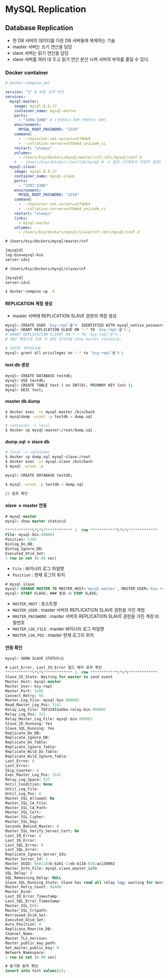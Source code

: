 # MySQL Replication

## Database Replication

- 한 DB 서버의 데이터를 다른 DB 서버들에 복제하는 기술
- master 서버는 쓰기 연산을 담당
- slave 서버는 읽기 연산을 담당
- slave 서버를 여러 대 두고 읽기 연산 분산 시켜 서버의 부하를 줄일 수 있다.

### Docker container

```yml
# docker-compose.yml

version: "3" # 파일 규격 버전
services: 
  mysql-master: 
    image: mysql:8.0.17 
    container_name: mysql-master 
    ports:
      - "3306:3306" # (컨테이너 외부:컨테이너 내부)
    environment:
      MYSQL_ROOT_PASSWORD: "1234"
    command:
      - --character-set-server=utf8mb4
      - --collation-server=utf8mb4_unicode_ci
    restart: "always"
    volumes:
      - /Users/ksy/dockers/mysql/master/cnf:/etc/mysql/conf.d
    #  - /Users/ksy/datadir:/var/lib/mysql # -v 옵션 (다렉토리 마운트 설정)
  mysql-slave:
    image: mysql:8.0.17
    container_name: mysql-slave
    ports:
      - "3307:3306"
    environment:
      MYSQL_ROOT_PASSWORD: "1234"
    command:
      - --character-set-server=utf8mb4
      - --collation-server=utf8mb4_unicode_ci
    restart: "always"
    links:
      - mysql-master
    volumes:
      - /Users/ksy/dockers/mysql/slave/cnf:/etc/mysql/conf.d
```

```txt
# /Users/ksy/dockers/mysql/master/cnf

[mysqld]
log-bin=mysql-bin
server-id=1

# /Users/ksy/dockers/mysql/slave/cnf

[mysqld]
server-id=2
```

```bash
$ docker-compose up -d
```

#### REPLICATION 계정 생성

- master 서버에 REPLICATION SLAVE 권한의 계정 생성

```bash
mysql> CREATE USER 'ksy-repl'@'%' IDENTIFIED WITH mysql_native_password BY '1234';
mysql> GRANT REPLICATION SLAVE ON *.* TO 'ksy-repl'@'%';
# GRANT REPLICATION CLIENT ON *.* TO 'ksy-repl'@'%';
# 해당 계정으로 조회 시 권한 있어야됨 show master status\G;

# 모든IP 외부접속용
mysql> grant all privileges on *.* to 'ksy-repl'@'%';
```

#### test db 생성

```bash
mysql> CREATE DATABASE testdb;
mysql> USE testdb;
mysql> CREATE TABLE test ( no INT(8), PRIMARY KEY (no) );
mysql> DESC test;
```

#### master db dump

```bash
$ docker exec -it mysql-master /bin/bash
$ mysqldump -uroot -p testdb > dump.sql

# container -> local
$ docker cp mysql-master:/root/dump.sql .
```

#### dump.sql -> slave db

```bash
# local -> container
$ docker cp dump.sql mysql-slave:/root
$ docker exec -it mysql-slave /bin/bash
$ mysql -uroot -p

mysql> CREATE DATABASE testdb;

$ mysql -uroot -p testdb < dump.sql

// 덤프 확인
```

#### slave -> master 연동

```sql
# mysql-master
mysql> show master status\G

************\*\*\************* 1. row ************\*\*\*************
File: mysql-bin.000003
Position: 1382
Binlog_Do_DB:
Binlog_Ignore_DB:
Executed_Gtid_Set:
1 row in set (0.00 sec)
```

- `File` : 바이너리 로그 파일명
- `Position` : 현재 로그의 위치

```sql
# mysql-slave
mysql> CHANGE MASTER TO MASTER_HOST='mysql-master', MASTER_USER='ksy-repl', MASTER_PASSWORD='1234', MASTER_LOG_FILE='mysql-bin.000003', MASTER_LOG_POS=3141;
mysql> START SLAVE; ### 종료 시 STOP SLAVE;
```

- `MASTER_HOST` : 호스트명
- `MASTER_USER` : master 서버의 REPLICATION SLAVE 권한을 가진 계정
- `MASTER_PASSWORD` : master 서버의 REPLICATION SLAVE 권한을 가진 계정 비밀번호
- `MASTER_LOG_FILE` : master 바이너리 로그 파일명
- `MASTER_LOG_POS` : master 현재 로그의 위치

#### 연동 확인

```sql
mysql> SHOW SLAVE STATUS\G

# Last_Error, Last_IO_Error 필드 에러 유무 확인
************\*\*\************* 1. row ************\*\*\*************
Slave_IO_State: Waiting for master to send event
Master_Host: mysql-master
Master_User: ksy-repl
Master_Port: 3306
Connect_Retry: 60
Master_Log_File: mysql-bin.000003
Read_Master_Log_Pos: 3141
Relay_Log_File: f8733451ebba-relay-bin.000002
Relay_Log_Pos: 322
Relay_Master_Log_File: mysql-bin.000003
Slave_IO_Running: Yes
Slave_SQL_Running: Yes
Replicate_Do_DB:
Replicate_Ignore_DB:
Replicate_Do_Table:
Replicate_Ignore_Table:
Replicate_Wild_Do_Table:
Replicate_Wild_Ignore_Table:
Last_Errno: 0
Last_Error:
Skip_Counter: 0
Exec_Master_Log_Pos: 3141
Relay_Log_Space: 537
Until_Condition: None
Until_Log_File:
Until_Log_Pos: 0
Master_SSL_Allowed: No
Master_SSL_CA_File:
Master_SSL_CA_Path:
Master_SSL_Cert:
Master_SSL_Cipher:
Master_SSL_Key:
Seconds_Behind_Master: 0
Master_SSL_Verify_Server_Cert: No
Last_IO_Errno: 0
Last_IO_Error:
Last_SQL_Errno: 0
Last_SQL_Error:
Replicate_Ignore_Server_Ids:
Master_Server_Id: 1
Master_UUID: 8e01189b-b261-11eb-b118-0242ac130002
Master_Info_File: mysql.slave_master_info
SQL_Delay: 0
SQL_Remaining_Delay: NULL
Slave_SQL_Running_State: Slave has read all relay log; waiting for more updates
Master_Retry_Count: 86400
Master_Bind:
Last_IO_Error_Timestamp:
Last_SQL_Error_Timestamp:
Master_SSL_Crl:
Master_SSL_Crlpath:
Retrieved_Gtid_Set:
Executed_Gtid_Set:
Auto_Position: 0
Replicate_Rewrite_DB:
Channel_Name:
Master_TLS_Version:
Master_public_key_path:
Get_master_public_key: 0
Network_Namespace:
1 row in set (0.00 sec)

# 동기화 동작 확인
insert into test values(2);
```
